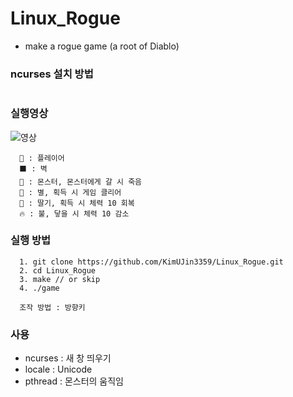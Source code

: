 # Linux_Rogue
- make a rogue game (a root of Diablo)

### ncurses 설치 방법
```

```

### 실행영상
![영상](https://user-images.githubusercontent.com/50474972/113121643-d0506980-924d-11eb-9d40-d3f6467e63fd.gif)

```
  🧍 : 플레이어
  ⬛ : 벽
  🐲 : 몬스터, 몬스터에게 갈 시 죽음
  🌟 : 별, 획득 시 게임 클리어
  🍓 : 딸기, 획득 시 체력 10 회복
  🔥 : 불, 닿을 시 체력 10 감소
```

### 실행 방법
```
  1. git clone https://github.com/KimUJin3359/Linux_Rogue.git
  2. cd Linux_Rogue
  3. make // or skip
  4. ./game
  
  조작 방법 : 방향키
```

### 사용 
- ncurses : 새 창 띄우기
- locale : Unicode
- pthread : 몬스터의 움직임
